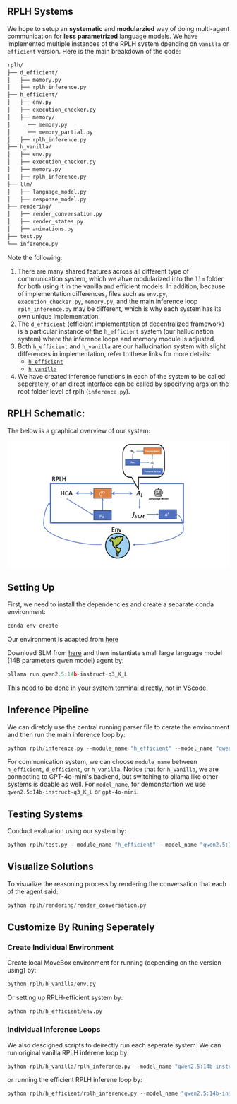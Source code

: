 ## RPLH Systems
We hope to setup an **systematic** and **modularzied** way of doing multi-agent communication for **less parametrized** language models. We have implemented multiple instances of the RPLH system dpending on `vanilla` or `efficient` version. Here is the main breakdown of the code:

```bash
rplh/
├── d_efficient/
│   ├── memory.py
│   ├── rplh_inference.py
├── h_efficient/
│   ├── env.py
│   ├── execution_checker.py
│   ├── memory/
│     ├── memory.py
│     ├── memory_partial.py
│   ├── rplh_inference.py
├── h_vanilla/
│   ├── env.py
│   ├── execution_checker.py
│   ├── memory.py
│   ├── rplh_inference.py
├── llm/
│   ├── language_model.py
│   ├── response_model.py
├── rendering/
│   ├── render_conversation.py
│   ├── render_states.py
│   ├── animations.py
├── test.py
└── inference.py
```
Note the following:

1. There are many shared features across all different type of communication system, which we ahve modularized into the `llm` folder for both using it in the vanilla and efficient models. In addition, because of implementation differences, files such as `env.py`, `execution_checker.py`, `memory.py`, and the main inference loop `rplh_inference.py` may be different, which is why each system has its own unique implementation.
2. The `d_efficient` (efficient implementation of decentralized framework) is a particular instance of the `h_efficient` system (our hallucination system) where the inference loops and memory module is adjusted.
3. Both `h_efficient` and `h_vanilla` are our hallucination system with slight differences in implementation, refer to these links for more details:
    - [`h_efficient`](https://github.com/KevinBian107/RPLH/tree/master/rplh/h_efficient)
    - [`h_vanilla`](https://github.com/KevinBian107/RPLH/tree/master/rplh/h_vanilla)
4. We have created inference functions in each of the system to be called seperately, or an direct interface can be called by specifying args on the root folder level of rplh (`inference.py`).


## RPLH Schematic:
The below is a graphical overview of our system:

![rplh](assets/rplh.png)

## Setting Up
First, we need to install the dependencies and create a separate conda environment:

```python
conda env create
```

Our environment is adapted from [here](https://yongchao98.github.io/MIT-REALM-Multi-Robot/)

Download SLM from [here](https://ollama.com/library/qwen) and then instantiate small large language model (14B parameters qwen model) agent by:

```python
ollama run qwen2.5:14b-instruct-q3_K_L
```

This need to be done in your system terminal directly, not in VScode.

## Inference Pipeline
We can diretcly use the central running parser file to cerate the environment and then run the main inference loop by:

```python
python rplh/inference.py --module_name "h_efficient" --model_name "qwen2.5:14b-instruct-q3_K_L"
```

For communication system, we can choose `module_name` between `h_efficient`, `d_efficient`, or `h_vanilla`. Notice that for `h_vanilla`, we are connecting to GPT-4o-mini's backend, but switching to ollama like other systems is doable as well. For `model_name`, for demonstartion we use `qwen2.5:14b-instruct-q3_K_L` or `gpt-4o-mini`.

## Testing Systems
Conduct evaluation using our system by:

```python
python rplh/test.py --module_name "h_efficient" --model_name "qwen2.5:14b-instruct-q3_K_L" --num_trials 5 --box_num_upper_bound 1 --start_iter 1
```

## Visualize Solutions
To visualize the reasoning process by rendering the conversation that each of the agent said:

```python
python rplh/rendering/render_conversation.py
```

## Customize By Runing Seperately
### Create Individual Environment
Create local MoveBox environment for running (depending on the version using) by:

```python
python rplh/h_vanilla/env.py
```

Or setting up RPLH-efficient system by:

```python
python rplh/h_efficient/env.py
```

### Individual Inference Loops
We also descigned scripts to deirectly run each seperate system. We can run original vanilla RPLH inferene loop by:

```python
python rplh/h_vanilla/rplh_inference.py --model_name "qwen2.5:14b-instruct-q3_K_L"
```

or running the efficient RPLH inferene loop by:

```python
python rplh/h_efficient/rplh_inference.py --model_name "qwen2.5:14b-instruct-q3_K_L"
```